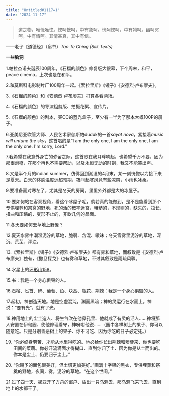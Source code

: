 ```yaml
---
title: "Untitled#1117=1" 
date: "2024-11-17" 
---
```


> 道之物，唯恍唯惚。惚呵恍呵，中有象呵。恍呵惚呵，中有物呵。幽呵冥呵，中有情呵。其情甚真，其中有信。  

——老子《道德经》（帛书）*Tao Te Ching (Silk Texts)* 

**一些脑洞**  

1.帕拉杰诺夫诞辰100周年，《石榴的颜色》修复版大银幕，下个周末，和平，peace cinema，上次也是在和平。

2.和莫斯科电影制片厂100周年一起。《索拉里斯》《镜子》《安德烈·卢布廖夫》。

3.《石榴的颜色》和《安德烈·卢布廖夫》打算各看两场。

4.《石榴的颜色》的导演粗剪版、拍摄花絮、宣传片。

5.《石榴的颜色》的剧本，买CC的蓝光盒子，至少有一半为了那本大概100P的册子。

6.亚美尼亚吹管大师、人民艺术家伽斯帕duduk的一首*sayat nova*，紧接着*music will untune the sky*，这首唱的是“I am the only one, I am the only one, I am the only one. I'm sorry, Lord.”

7.我希望在我意外身亡的弥留之际，这首歌在我耳畔响起，也希望千万不要，因为那很滑稽，在那个再也不需要帮助，以及永恒无助的时刻，我又不能笑出声。

8.又是半个月的indian summer，仿佛回到潮湿的4月末，某一刻恍惚以为接下来是夏天。白天的体感温度远超预期，夜间起寒风竟有些凉爽，小雨也冰柔。

9.要准备面对寒冬了，尤其是冬天的房间，里里外外都是大的冰屋子。

10.要如何站在客观视角，看这个冰屋子呢，倘若真的能做到，是不是能看到那个专供埋葬和祭奠的野地，死的活的概率迷宫，粗糙的，不规则的，缺失的，拉长、扭曲和压缩的，变形不止的，非欧几何的晶面。

11.冬天要如何去草地上野餐？

12.夏天水雾中潮湿泥泞的草地，脆弱、含混、暧昧；冬天雪雾里泥泞的草地，深沉、荒芜、浑浊。

13.《索拉里斯》《镜子》《安德烈·卢布廖夫》都有雾和草地，而叙致是《安德烈·卢布廖夫》独有，《撒旦探戈》也有雾和草地，不过其叙致是雨疏风骤。

14.水星上的[环形山158](https://planetarynames.wr.usgs.gov/Feature/5348)。

15.书：我是一个身心俱毁的人。

16.石榴、匕首、碑、葡萄、鱼、块茎、瓶花、荆棘：我是一个身心俱毁的人。

17.起初，神创造天地。地是空虚混沌，渊面黑暗；神的灵运行在水面上。神说：“要有光”，就有了光。

18.神用地上的尘土造人、将生气吹在他鼻孔里、他就成了有灵的活人……神将那人安置在伊甸园、使他修理看守，神吩咐他说……（园中各样树上的果子、你可以随意吃。只是分别善恶树上的果子、你不可吃、因为你吃的日子必定死。）

19. “你必终身劳苦、才能从地里得吃的。地必给你长出荆棘和蒺藜来、你也要吃田间的菜蔬。你必汗流满面才得糊口、直到你归了土、因为你是从土而出的。你本是尘土、仍要归于尘土。”  


20. “你赐予的面包很美好，但土壤更加美好。”画满十字架的黑衣，专供埋葬和祭奠的野地，夜间，雾，泥泞的草地。“在这个世间。”

21.过了四十天、挪亚开了方舟的窗户、放出一只乌鸦去、那乌鸦飞来飞去、直到地上的水都干了。